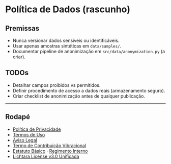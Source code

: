 # Política de Dados (rascunho)

## Premissas
- Nunca versionar dados sensíveis ou identificáveis.
- Usar apenas amostras sintéticas em `data/samples/`.
- Documentar pipeline de anonimização em `src/data/anonymization.py` (a criar).

## TODOs
- Detalhar campos proibidos vs permitidos.
- Definir procedimento de acesso a dados reais (armazenamento seguro).
- Criar checklist de anonimização antes de qualquer publicação.

---

## Rodapé
- [Política de Privacidade](./privacy-policy.md)
- [Termos de Uso](./terms-of-use.md)
- [Aviso Legal](./legal-disclaimer.md)
- [Termo de Contribuição Vibracional](./term-contribuicao-vibracional.md)
- [Estatuto Básico](./estatuto-basico.md) · [Regimento Interno](./regimento-interno.md)
- [Lichtara License v3.0 Unificada](../LICENSE)

